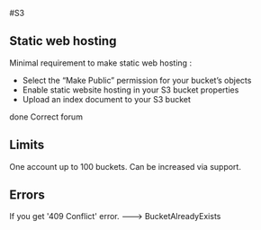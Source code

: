 #S3

##  Static web hosting 

Minimal requirement to make static web hosting : 
* Select the “Make Public” permission for your bucket’s objects
* Enable static website hosting in your S3 bucket properties
* Upload an index document to your S3 bucket


done Correct
forum

## Limits 

One account up to 100 buckets. Can be increased via support.

## Errors 

If you get '409 Conflict' error. ---> BucketAlreadyExists